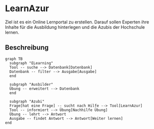 # LearnAzur
Ziel ist es ein Online Lernportal zu erstellen. Darauf sollen Experten ihre Inhalte für die Ausbildung hinterlegen und die Azubis der Hochschule lernen.

## Beschreibung
```mermaid
graph TB
  subgraph "ELearning"
  Tool -- suche --> Datenbank[Datenbank]
  Datenbank -- filter --> Ausgabe[Ausgabe]
  end

  subgraph "Ausbilder"
  Übung -- erweitert --> Datenbank
  end

  subgraph "Azubi"
  Frage[hat eine Frage] -- sucht nach Hilfe --> Tool[LearnAzur]
  Tool -- informiert --> Übung[Nachhilfe Übung]
  Übung -- lehrt --> Antwort
  Ausgabe -- findet Antwort --> Antwort[Weiter lernen]
end
```
